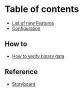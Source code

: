 # Table of contents

* [List of new Features](features.md)
* [Configuration](configuration.md)

## How to
* [How to verify binary data](how_to/verify-binary.md)

## Reference
* [Storyboard](reference/storyboard.md)
